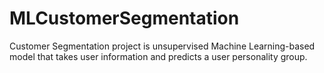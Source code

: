 # MLCustomerSegmentation
Customer Segmentation project is unsupervised Machine Learning-based model that takes user information and predicts a user personality group.
